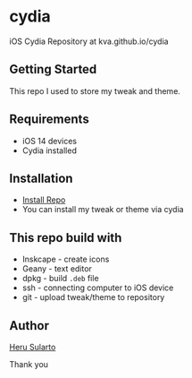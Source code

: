 # cydia
iOS Cydia Repository at kva.github.io/cydia

## Getting Started
This repo I used to store my tweak and theme. 

## Requirements
- iOS 14 devices
- Cydia installed

## Installation
- [Install Repo](cydia://url/https://cydia.saurik.com/api/share#?source=https%3A%2F%2Fkva.github.io/cydia)
- You can install my tweak or theme via cydia

## This repo build with
- Inskcape - create icons
- Geany - text editor
- dpkg - build `.deb` file
- ssh - connecting computer to iOS device
- git - upload tweak/theme to repository

## Author
[Heru Sularto](http://github.com/kva)

Thank you
